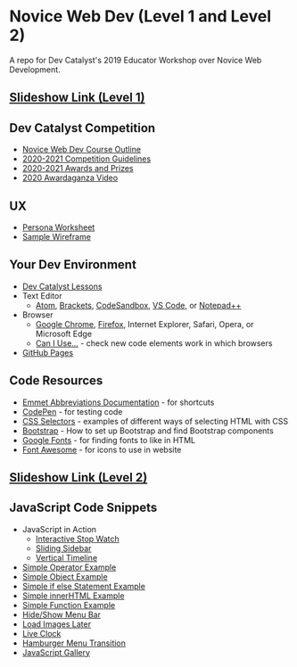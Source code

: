 # Novice Web Dev (Level 1 and Level 2)
A repo for Dev Catalyst's 2019 Educator Workshop over Novice Web Development.

## [Slideshow Link (Level 1)](https://docs.google.com/presentation/d/1QcYZM3fN4BWrHp--3yqaPkygZa3qn_JE4eGsDpGbJpo/edit?usp=sharing)

## Dev Catalyst Competition
- [Novice Web Dev Course Outline](https://drive.google.com/open?id=1vZ7oxtpyHaJ-ztBgEf1i9Btr3xkBBORz)
- [2020-2021 Competition Guidelines](https://drive.google.com/open?id=1x4yOgbKGRqBLYWZYGYhnZhYgxZsHjK7gNg6gnU6gCxU)
- [2020-2021 Awards and Prizes](https://drive.google.com/open?id=13DjWTDpAkhNKGBeycAqeNcYogUDhYGoBLsKJjtgne5E)
- [2020 Awardaganza Video](https://drive.google.com/open?id=167h04rDwMOAn92zkHA0dX0Ityobq8Keh)

## UX
- [Persona Worksheet](https://drive.google.com/open?id=170uwoHgZFiqz6Bjb-CzXE-6YXcEYUIi6)
- [Sample Wireframe](https://drive.google.com/open?id=10o7pl_HbvJQOJFEBJf-6Ex8QUVXaIVTi)

## Your Dev Environment
- [Dev Catalyst Lessons](https://app.devcatalyst.com/)
- Text Editor
  - [Atom](https://atom.io/), [Brackets](http://brackets.io/), [CodeSandbox](https://codesandbox.io/), [VS Code](https://code.visualstudio.com/download), or [Notepad++](https://notepad-plus-plus.org/downloads/v7.8.1/)
 - Browser
    - [Google Chrome](https://www.google.com/chrome/?brand=CHBD&gclid=CjwKCAiAzanuBRAZEiwA5yf4umGM0pune_pIKAZjclZjp50CtsuWMnA97ip9ezZz84Kh7iM69EX8rhoCa7EQAvD_BwE&gclsrc=aw.ds), [Firefox](https://www.mozilla.org/en-US/firefox/new/), Internet Explorer, Safari, Opera, or Microsoft Edge
    - [Can I Use...](https://caniuse.com/) - check new code elements work in which browsers
- [GitHub Pages](https://github.com/)

## Code Resources
- [Emmet Abbreviations Documentation](https://docs.emmet.io/abbreviations/) - for shortcuts
- [CodePen](www.codepen.io) - for testing code
- [CSS Selectors](https://codepen.io/DevCatalyst/pen/aPxLNK) - examples of different ways of selecting HTML with CSS
- [Bootstrap](https://getbootstrap.com/) - How to set up Bootstrap and find Bootstrap components
- [Google Fonts](https://fonts.google.com/) - for finding fonts to like in HTML
- [Font Awesome](https://fontawesome.com/) - for icons to use in website

## [Slideshow Link (Level 2)](https://docs.google.com/presentation/d/19QJ9sMA2_xQq-yWXwAm31GxOnkd3M9U4INzePwWTTpI/edit?usp=sharing)

## JavaScript Code Snippets
- JavaScript in Action
  - [Interactive Stop Watch](https://codepen.io/_Billy_Brown/pen/dbJeh)
  - [Sliding Sidebar](https://codepen.io/marijoha/pen/PNjZyW)
  - [Vertical Timeline](https://codepen.io/tutsplus/pen/QNeJgR)
- [Simple Operator Example](https://codepen.io/DevCatalyst/pen/YgYJOX)
- [Simple Object Example](https://codepen.io/ZackDinerstein/pen/jzHeD)
- [Simple if else Statement Example](https://codepen.io/thehumanscience/pen/KwEeWR)
- [Simple innerHTML Example](https://codepen.io/HowToDevCode/pen/ozbWKN)
- [Simple Function Example](https://codepen.io/aliciazaludova/pen/ELNMVJ)
- [Hide/Show Menu Bar](https://codepen.io/DevCatalyst/pen/ywVRRP)
- [Load Images Later](https://codepen.io/DevCatalyst/pen/LMKJOb)
- [Live Clock](https://codepen.io/dudleystorey/pen/unEyp)
- [Hamburger Menu Transition](https://codepen.io/DevCatalyst/pen/eborMB)
- [JavaScript Gallery](https://codepen.io/DevCatalyst/pen/OrYrjo)

